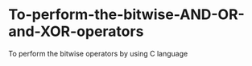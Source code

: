 # To-perform-the-bitwise-AND-OR-and-XOR-operators
To perform the bitwise operators by using C language
